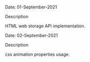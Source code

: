 Date: 01-September-2021

Description

HTML web storage API implementation.



Date: 02-September-2021

Description

css animation properties usage.

